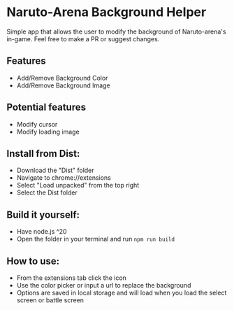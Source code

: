 # Naruto-Arena Background Helper

Simple app that allows the user to modify the background of Naruto-arena's in-game.
Feel free to make a PR or suggest changes.

## Features

- Add/Remove Background Color
- Add/Remove Background Image

## Potential features

- Modify cursor
- Modify loading image

## Install from Dist:

- Download the "Dist" folder
- Navigate to chrome://extensions
- Select "Load unpacked" from the top right
- Select the Dist folder

## Build it yourself:

- Have node.js ^20
- Open the folder in your terminal and run `npm run build`

## How to use:

- From the extensions tab click the icon
- Use the color picker or input a url to replace the background
- Options are saved in local storage and will load when you load the select screen or battle screen
